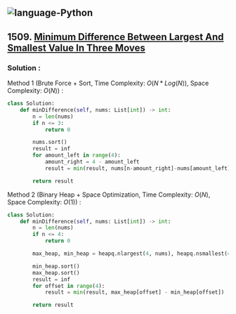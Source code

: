 ![language-Python](https://img.shields.io/badge/Python-ffd43b?style=for-the-badge&logo=PYTHON)
---

## 1509. [Minimum Difference Between Largest And Smallest Value In Three Moves](https://leetcode.com/problems/minimum-difference-between-largest-and-smallest-value-in-three-moves)

### Solution :

Method 1 (Brute Force + Sort, Time Complexity: $O(N*Log(N))$, Space Complexity: $O(N)$) :
```python
class Solution:
    def minDifference(self, nums: List[int]) -> int:
        n = len(nums)
        if n <= 3:
            return 0

        nums.sort()
        result = inf
        for amount_left in range(4):
            amount_right = 4 - amount_left
            result = min(result, nums[n-amount_right]-nums[amount_left])

        return result
```

Method 2 (Binary Heap + Space Optimization, Time Complexity: $O(N)$, Space Complexity: $O(1)$) :
```python
class Solution:
    def minDifference(self, nums: List[int]) -> int:
        n = len(nums)
        if n <= 4:
            return 0

        max_heap, min_heap = heapq.nlargest(4, nums), heapq.nsmallest(4, nums)

        min_heap.sort()
        max_heap.sort()
        result = inf
        for offset in range(4):
            result = min(result, max_heap[offset] - min_heap[offset])

        return result
```
